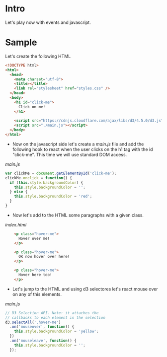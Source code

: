 # Intro

Let's play now with events and javascript.

# Sample

Let's create the following HTML

```html
<!DOCTYPE html>
<html>
  <head>
    <meta charset="utf-8">
    <title></title>
    <link rel="stylesheet" href="styles.css" />
  </head>
  <body>
    <h1 id="click-me">
      Click on me!
    </h1>
    
    <script src="https://cdnjs.cloudflare.com/ajax/libs/d3/4.5.0/d3.js" charset="utf-8"></script>
    <script src="./main.js"></script>
  </body>
</html>
```

- Now on the javascript side let's create a _main.js_ file and add the following hook to react
when the user clicks on the h1 tag with the id "click-me". This time we will use standard DOM access.

_main.js_

```javascript
var clickMe = document.getElementById('click-me');
clickMe.onclick = function() {
  if (this.style.backgroundColor) {
    this.style.backgroundColor = '';
  } else {
    this.style.backgroundColor = 'red';
  }
}
```

- Now let's add to the HTML some paragraphs with a given class.

_index.html_

```html
    <p class="hover-me">
      Hover over me!
    </p>

    <p class="hover-me">
      OK now hover over here!
    </p>

    <p class="hover-me">
      Hover here too!
    </p>
```

- Let's jump to the HTML and using d3 selectores let's react mouse over on any of this elements.

_main.js_

```javascript
// D3 Selection API. Note: it attaches the
// callbacks to each element in the selection
d3.selectAll('.hover-me')
  .on('mouseover', function() {
    this.style.backgroundColor = 'yellow';
  })
  .on('mouseleave', function() {
    this.style.backgroundColor = '';
  });
```